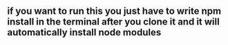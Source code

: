  ## if you want to run this you just have to write npm install in the terminal after you clone it and it will automatically install node modules
